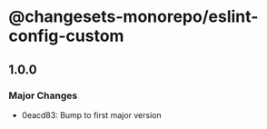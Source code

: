 # @changesets-monorepo/eslint-config-custom

## 1.0.0

### Major Changes

- 0eacd83: Bump to first major version
